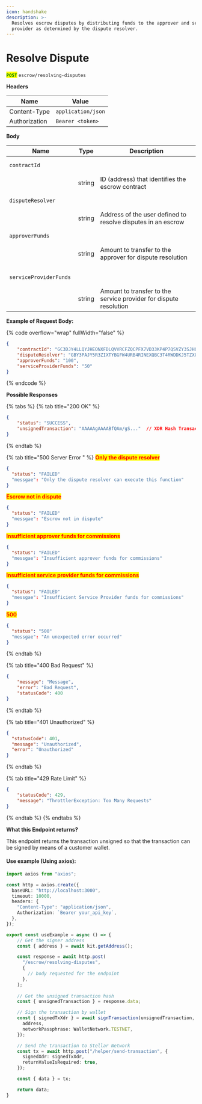 ```yaml
---
icon: handshake
description: >-
  Resolves escrow disputes by distributing funds to the approver and service
  provider as determined by the dispute resolver.
---
```


# Resolve Dispute

<mark style="color:green;">**`POST`**</mark> `escrow/resolving-disputes`

**Headers**

| Name          | Value              |
| ------------- | ------------------ |
| Content-Type  | `application/json` |
| Authorization | `Bearer <token>`   |

**Body**

| Name                                            | Type   | Description                                                       |
| ----------------------------------------------- | ------ | ----------------------------------------------------------------- |
| <pre><code>contractId
</code></pre>             | string | ID (address) that identifies the escrow contract                  |
| <pre><code>disputeResolver
</code></pre>        | string | Address of the user defined to resolve disputes in an escrow      |
| <pre><code>approverFunds
</code></pre>          | string | Amount to transfer to the approver for dispute resolution         |
| <pre><code> serviceProviderFunds 
</code></pre> | string | Amount to transfer to the service provider for dispute resolution |

**Example of Request Body:**

{% code overflow="wrap" fullWidth="false" %}
```json
{
	"contractId": "GC3DJY4LLQYJHEONXFDLQVVRCFZQCPFX7VD33KP4P7QSVZY3SJHQBZGV",
	"disputeResolver": "GBY3PAJY5R3ZIXTYBGFW4URB4RINEXQBC3T4RWDDKJ5TZXQYZUN6A4TP", 
	"approverFunds": "100",
	"serviceProviderFunds": "50"
}
```
{% endcode %}

**Possible Responses**

{% tabs %}
{% tab title="200 OK" %}
```json
{    
    "status": "SUCCESS",
    "unsignedTransaction": "AAAAAgAAAABfQAm/gS..."  // XDR Hash Transaction
}
```
{% endtab %}

{% tab title="500 Server Error " %}
<mark style="color:red;">**Only the dispute resolver**</mark>

```json
{
  "status": "FAILED"
  "messgae": "Only the dispute resolver can execute this function"
}
```

<mark style="color:red;">**Escrow not in dispute**</mark>

```json
{
  "status": "FAILED"
  "messgae": "Escrow not in dispute"
}
```

<mark style="color:red;">**Insufficient approver funds for commissions**</mark>

```json
{
  "status": "FAILED"
  "messgae": "Insufficient approver funds for commissions"
}
```

<mark style="color:red;">**Insufficient service provider funds for commissions**</mark>

```json
{
  "status": "FAILED"
  "messgae": "Insufficient Service Provider funds for commissions"
}
```

<mark style="color:red;">**500**</mark>

```json
{
  "status": "500"
  "messgae": "An unexpected error occurred"
}
```
{% endtab %}

{% tab title="400 Bad Request" %}
```json
{
    "message": "Message",
    "error": "Bad Request",
    "statusCode": 400
}
```
{% endtab %}

{% tab title="401 Unauthorized" %}
```json
{
  "statusCode": 401,
  "message": "Unauthorized",
  "error": "Unauthorized"
}
```
{% endtab %}

{% tab title="429 Rate Limit" %}
```json
{
    "statusCode": 429,
    "message": "ThrottlerException: Too Many Requests"
}
```
{% endtab %}
{% endtabs %}

**What this Endpoint returns?**

This endpoint returns the transaction unsigned so that the transaction can be signed by means of a customer wallet.

#### Use example (Using axios):

```typescript
import axios from "axios";

const http = axios.create({
  baseURL: "http://localhost:3000",
  timeout: 10000,
  headers: {
    "Content-Type": "application/json",
    Authorization: `Bearer your_api_key`,
  },
});

export const useExample = async () => {
    // Get the signer address
    const { address } = await kit.getAddress();

    const response = await http.post(
      "/escrow/resolving-disputes",
      {
        // body requested for the endpoint
      },
    ); 
    
    // Get the unsigned transaction hash
    const { unsignedTransaction } = response.data;

    // Sign the transaction by wallet
    const { signedTxXdr } = await signTransaction(unsignedTransaction, {
      address,
      networkPassphrase: WalletNetwork.TESTNET,
    });

    // Send the transaction to Stellar Network
    const tx = await http.post("/helper/send-transaction", {
      signedXdr: signedTxXdr,
      returnValueIsRequired: true,
    });

    const { data } = tx;

    return data;
}
```
